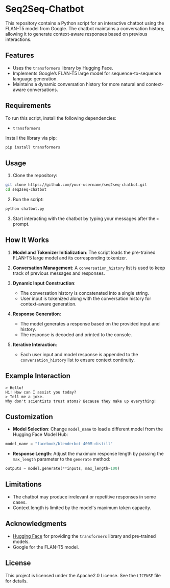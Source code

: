 # Seq2Seq-Chatbot

This repository contains a Python script for an interactive chatbot using the FLAN-T5 model from Google. The chatbot maintains a conversation history, allowing it to generate context-aware responses based on previous interactions.

## Features

- Uses the `transformers` library by Hugging Face.
- Implements Google’s FLAN-T5 large model for sequence-to-sequence language generation.
- Maintains a dynamic conversation history for more natural and context-aware conversations.

## Requirements

To run this script, install the following dependencies:

- `transformers`

Install the library via pip:

```bash
pip install transformers
```

## Usage

1. Clone the repository:

```bash
git clone https://github.com/your-username/seq2seq-chatbot.git
cd seq2seq-chatbot
```

2. Run the script:

```bash
python chatbot.py
```

3. Start interacting with the chatbot by typing your messages after the `>` prompt.

## How It Works

1. **Model and Tokenizer Initialization**: The script loads the pre-trained FLAN-T5 large model and its corresponding tokenizer.

2. **Conversation Management**: A `conversation_history` list is used to keep track of previous messages and responses.

3. **Dynamic Input Construction**:
   - The conversation history is concatenated into a single string.
   - User input is tokenized along with the conversation history for context-aware generation.

4. **Response Generation**:
   - The model generates a response based on the provided input and history.
   - The response is decoded and printed to the console.

5. **Iterative Interaction**:
   - Each user input and model response is appended to the `conversation_history` list to ensure context continuity.

## Example Interaction

```
> Hello!
Hi! How can I assist you today?
> Tell me a joke.
Why don't scientists trust atoms? Because they make up everything!
```

## Customization

- **Model Selection**: Change `model_name` to load a different model from the Hugging Face Model Hub:

```python
model_name = "facebook/blenderbot-400M-distill"
```

- **Response Length**: Adjust the maximum response length by passing the `max_length` parameter to the `generate` method:

```python
outputs = model.generate(**inputs, max_length=100)
```

## Limitations

- The chatbot may produce irrelevant or repetitive responses in some cases.
- Context length is limited by the model's maximum token capacity.

## Acknowledgments

- [Hugging Face](https://huggingface.co/) for providing the `transformers` library and pre-trained models.
- Google for the FLAN-T5 model.

## License

This project is licensed under the Apache2.0 License. See the `LICENSE` file for details.

